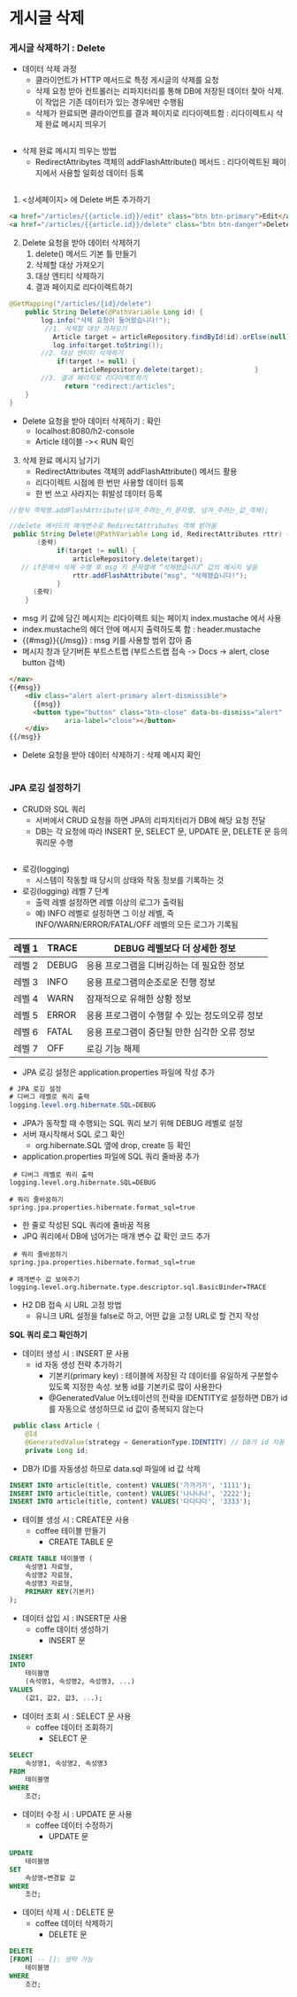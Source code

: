 # 게시글 삭제

### 게시글 삭제하기 : Delete

* 데이터 삭제 과정
  * 클라이언트가 HTTP 메서드로 특정 게시글의 삭제를 요청
  * 삭제 요청 받아 컨트롤러는 리파지터리를 통해 DB에 저장된 데이터 찾아 삭제. 이 작업은 기존 데이터가 있는 경우에만 수행됨
  * 삭제가 완료되면 클라이언트를 결과 페이지로 리다이렉트함 : 리다이렉트시 삭제 완료 메시지 띄우기

<figure><img src="../../.gitbook/assets/5-1 (1).png" alt=""><figcaption></figcaption></figure>

* 삭제 완료 메시지 띄우는 방법
  * RedirectAttribytes 객체의 addFlashAttribute() 메서드 : 리다이렉트된 페이지에서 사용할 일회성 데이터 등록

<figure><img src="../../.gitbook/assets/5-2 (1).png" alt=""><figcaption></figcaption></figure>

1. <상세페이지> 에 Delete 버튼 추가하기

```html
<a href="/articles/{{article.id}}/edit" class="btn btn-primary">Edit</a>
<a href="/articles/{{article.id}}/delete" class="btn btn-danger">Delete</a>
```

2. Delete 요청을 받아 데이터 삭제하기
   1. delete() 메서드 기본 틀 만들기
   2. 삭제할 대상 가져오기
   3. 대상 엔티티 삭제하기
   4. 결과 페이지로 리다이렉트하기

```java
@GetMapping("/articles/{id}/delete")
    public String Delete(@PathVariable Long id) {
        log.info("삭제 요청이 들어왔습니다!");
         //1. 삭제할 대상 가져오기
           Article target = articleRepository.findById(id).orElse(null);
           log.info(target.toString());
        //2. 대상 엔티티 삭제하기
            if(target != null) {
                articleRepository.delete(target);             }
        //3. 결과 페이지로 리다이렉트하기
              return "redirect:/articles";
    }
}
```

* Delete 요청을 받아 데이터 삭제하기 : 확인
  * localhost:8080/h2-console
  * Article 테이블 ->< RUN 확인

3. 삭제 완료 메시지 남기기
   * RedirectAttributes 객체의 addFlashAttribute() 메서드 활용
   * 리다이렉트 시점에 한 번만 사용할 데이터 등록
   * 한 번 쓰고 사라지는 휘발성 데이터 등록

```java
//형식 객체명.addFlashAttribute(넘겨_주려는_키_문자열, 넘겨_주려는_값_객체);
```

```java
//delete 메서드의 매개변수로 RedirectAttributes 객체 받아옴
 public String Delete(@PathVariable Long id, RedirectAttributes rttr) {
       (중략)
            if(target != null) {
                articleRepository.delete(target);
   // if문에서 삭제 수행 후 msg 키 문자열에 “삭제됐습니다” 값의 메시지 넣음
                rttr.addFlashAttribute("msg", "삭제됐습니다!");
            }
      (중략)
    }

```

* msg 키 값에 담긴 메시지는 리다이렉트 되는 페이지 index.mustache 에서 사용
* index.mustache의 헤더 안에 메시지 출력하도록 함 : header.mustache
* \{{#msg\}}\{{/msg\}} : msg 키를 사용할 범위 잡아 줌
* 메시지 창과 닫기버튼 부트스트랩 (부트스트랩 접속 -> Docs -> alert, close button 검색)

```html
</nav>
{{#msg}}
    <div class="alert alert-primary alert-dismissible">    
      {{msg}}
      <button type="button" class="btn-close" data-bs-dismiss="alert" 
              aria-label="close"></button>
    </div>
{{/msg}}
```

* Delete 요청을 받아 데이터 삭제하기 : 삭제 메시지 확인

<figure><img src="../../.gitbook/assets/5-3 (1).png" alt=""><figcaption></figcaption></figure>

### JPA 로깅 설정하기

* CRUD와 SQL 쿼리
  * 서버에서 CRUD 요청을 하면 JPA의 리파지터리가 DB에 해당 요청 전달
  * DB는 각 요청에 따라 INSERT 문, SELECT 문, UPDATE 문, DELETE 문 등의 쿼리문 수행

<figure><img src="../../.gitbook/assets/5-4 (1).png" alt=""><figcaption></figcaption></figure>

* 로깅(logging)
  * 시스템이 작동할 때 당시의 상태와 작동 정보를 기록하는 것
* 로깅(logging) 레벨 7 단계
  * 출력 레벨 설정하면 레벨 이상의 로그가 출력됨
  * 예) INFO 레벨로 설정하면 그 이상 레벨, 즉 INFO/WARN/ERROR/FATAL/OFF 레벨의 모든 로그가 기록됨

| 레벨 1 | TRACE | DEBUG 레벨보다 더 상세한 정보        |
| ---- | ----- | -------------------------- |
| 레벨 2 | DEBUG | 응용 프로그램을 디버깅하는 데 필요한 정보    |
| 레벨 3 | INFO  | 응용 프로그램의순조로운 진행 정보         |
| 레벨 4 | WARN  | 잠재적으로 유해한 상황 정보            |
| 레벨 5 | ERROR | 응용 프로그램이 수행할 수 있는 정도의오류 정보 |
| 레벨 6 | FATAL | 응용 프로그램이 중단될 만한 심각한 오류 정보  |
| 레벨 7 | OFF   | 로깅 기능 해제                   |

* JPA 로깅 설정은 application.properties 파일에 작성 추가

```java
# JPA 로깅 설정
# 디버그 레벨로 쿼리 출력
logging.level.org.hibernate.SQL=DEBUG
```

* JPA가 동작할 때 수행되는 SQL 쿼리 보기 위해 DEBUG 레벨로 설정
* 서버 재시작해서 SQL 로그 확인
  * org.hibernate.SQL 옆에 drop, create 등 확인
* application.properties 파일에 SQL 쿼리 줄바꿈 추가

```
 # 디버그 레벨로 쿼리 출력
logging.level.org.hibernate.SQL=DEBUG

# 쿼리 줄바꿈하기
spring.jpa.properties.hibernate.format_sql=true
```

* 한 줄로 작성된 SQL 쿼리에 줄바꿈 적용
* JPQ 쿼리에서 DB에 넘어가는 매개 변수 값 확인 코드 추가

```
 # 쿼리 줄바꿈하기
spring.jpa.properties.hibernate.format_sql=true

# 매개변수 값 보여주기
logging.level.org.hibernate.type.descriptor.sql.BasicBinder=TRACE
```

* H2 DB 접속 시 URL 고정 방법
  * 유니크 URL 설정을 false로 하고, 어떤 값을 고정 URL로 할 건지 작성

**SQL 쿼리 로그 확인하기**

* 데이터 생성 시 : INSERT 문 사용
  * id 자동 생성 전략 추가하기
    * 기본키(primary key) : 테이블에 저장된 각 데이터를 유일하게 구분할수 있도록 지정한 속성. 보통 id를 기본키로 많이 사용한다
    * @GeneratedValue 어노테이션의 전략을 IDENTITY로 설정하면 DB가 id를 자동으로 생성하므로 id 값이 중복되지 않는다

```java
 public class Article {
    @Id
    @GeneratedValue(strategy = GenerationType.IDENTITY) // DB가 id 자동 생성  
    private Long id;
```

* DB가 ID를 자동생성 하므로 data.sql 파일에 id 값 삭제

```sql
INSERT INTO article(title, content) VALUES('가가가가', '1111');
INSERT INTO article(title, content) VALUES('나나나나', '2222');
INSERT INTO article(title, content) VALUES('다다다다', '3333');
```

* 테이블 생성 시 : CREATE문 사용
  * coffee 테이블 만들기
    * CREATE TABLE 문

```sql
CREATE TABLE 테이블명 (
	속성명1 자료형,
    속성명2 자료형,
    속성명3 자료형,
    PRIMARY KEY(기본키)
);
```

* 데이터 삽입 시 : INSERT문 사용
  * coffe 데이터 생성하기
    * INSERT 문

```sql
INSERT
INTO
	테이블명
	(속석명1, 속성명2, 속성명3, ...)
VALUES
	(값1, 값2, 값3, ...);
```

* 데이터 조회 시 : SELECT 문 사용
  * coffee 데이터 조회하기
    * SELECT 문

```sql
SELECT
	속성명1, 속성명2, 속성명3
FROM
	테이블명
WHERE
	조건;
```

* 데이터 수정 시 : UPDATE 문 사용
  * coffee 데이터 수정하기
    * UPDATE 문

```sql
UPDATE
	테이블명
SET
	속성명=변경할 값
WHERE
	조건;
```

* 데이터 삭제 시 : DELETE 문
  * coffee 데이터 삭제하기
    * DELETE 문

```sql
DELETE
[FROM] -- []: 생략 가능
	테이블명
WHERE
	조건;
```
